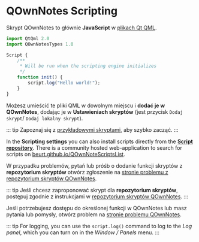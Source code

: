 # QOwnNotes Scripting

Skrypt QOwnNotes to głównie **JavaScript** w [plikach Qt QML](https://doc.qt.io/qt-5/qtqml-index.html).

```js
import QtQml 2.0
import QOwnNotesTypes 1.0

Script {
    /**
     * Will be run when the scripting engine initializes
     */
    function init() {
        script.log("Hello world!");
    }
}
```

Możesz umieścić te pliki QML w dowolnym miejscu i **dodać je w QOwnNotes**, dodając je w **Ustawieniach skryptów** (jest przycisk `Dodaj skrypt`/ `Dodaj lokalny skrypt`).

::: tip
Zapoznaj się z [przykładowymi skryptami](https://github.com/pbek/QOwnNotes/blob/main/docs/scripting/examples), aby szybko zacząć.
:::

In the **Scripting settings** you can also install scripts directly from the [**Script repository**](https://github.com/qownnotes/scripts). There is a community hosted web-application to search for scripts on [beurt.github.io/QOwnNoteScriptsList](https://beurt.github.io/QOwnNoteScriptsList/).

W przypadku problemów, pytań lub próśb o dodanie funkcji skryptów z **repozytorium skryptów** otwórz zgłoszenie na [stronie problemu z repozytorium skryptów QOwnNotes](https://github.com/qownnotes/scripts/issues).

::: tip
Jeśli chcesz zaproponować skrypt dla **repozytorium skryptów**, postępuj zgodnie z instrukcjami w [repozytorium skryptów QOwnNotes](https://github.com/qownnotes/scripts).
:::

Jeśli potrzebujesz dostępu do określonej funkcji w QOwnNotes lub masz pytania lub pomysły, otwórz problem na [stronie problemu QOwnNotes](https://github.com/pbek/QOwnNotes/issues).

::: tip
For logging, you can use the `script.log()` command to log to the *Log panel*, which you can turn on in the *Window / Panels* menu.
:::
